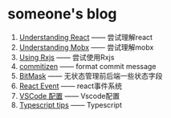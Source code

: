 # someone's blog
1. [Understanding React](https://github.com/Chr15t0pher/blog/issues/1) —— 尝试理解react
2. [Understanding Mobx](https://github.com/Chr15t0pher/blog/issues/2) —— 尝试理解mobx
3. [Using Rxjs](https://github.com/Chr15t0pher/blog/issues/4) —— 尝试使用Rxjs
4. [commitizen](https://github.com/Chr15t0pher/blog/issues/5) —— format commit message
5. [BitMask](https://github.com/Chr15t0pher/blog/issues/6) —— 无状态管理前后端一些状态字段
6. [React Event](https://github.com/Chr15t0pher/blog/issues/7) —— react事件系统
7. [VSCode 配置](https://github.com/Chr15t0pher/blog/issues/8) —— Vscode配置
8. [Typescript tips](https://github.com/Chr15t0pher/blog/issues/9) —— Typescript
